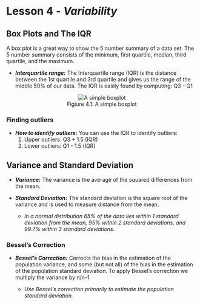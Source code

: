 # Lesson 4 - _Variability_

## Box Plots and The IQR

A box plot is a great way to show the 5 number summary of a data set. The 5 number summary consists of the minimum, first quartile, median, third quartile, and the maximum.

- **_Interquartile range:_** The Interquartile range (IQR) is the distance between
the 1st quartile and 3rd quartile and gives us the range of the middle 50% of our data.
The IQR is easily found by computing: Q3 - Q1

<p align="center">
    <img align="center" alt="A simple boxplot" src=https://d2gne97vdumgn3.cloudfront.net/api/file/STem3CnrQSS47G6ePhZp><br/>
Figiure 4.1: A simple boxplot
</p>

### Finding outliers
-  **_How to identify outliers:_** You can use the IQR to identify outliers:
    1. Upper outliers: Q3 + 1.5 (IQR)
    2. Lower outliers: Q1 - 1.5 (IQR)

## Variance and Standard Deviation
- **_Variance:_** The variance is the average of the squared differences from the mean. 

- **_Standard Deviation:_** The standard deviation is the square root of the
variance and is used to measure distance from the mean.
     -  _In a normal distribution 65% of the data lies within 1 standard deviation from the mean,
95% within 2 standard deviations, and 99.7% within 3 standard deviations._

### Bessel’s Correction
- **_Bessel’s Correction:_** Corrects the bias in the estimation of the population
variance, and some (but not all) of the bias in the estimation of the population standard
deviation. To apply Bessel’s correction we multiply the variance by n/n-1

     -  _Use Bessel’s correction primarily to estimate the population standard deviation._

